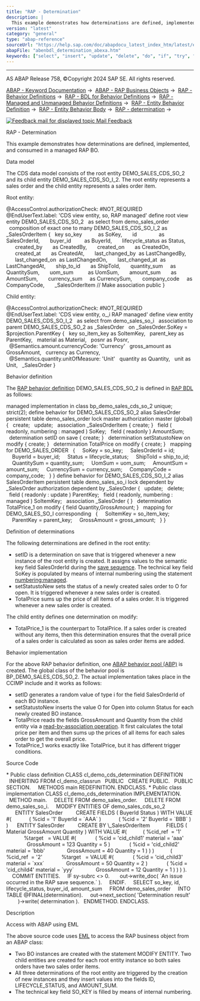 ```yaml
---
title: "RAP - Determination"
description: |
  This example demonstrates how determinations are defined, implemented, and consumed in a managed RAP BO. Data model The CDS data model consists of the root entity DEMO_SALES_CDS_SO_2 and its child entity DEMO_SALES_CDS_SO_I_2. The root entity represents a sales order and the child entity re
version: "latest"
category: "general"
type: "abap-reference"
sourceUrl: "https://help.sap.com/doc/abapdocu_latest_index_htm/latest/en-US/abenbdl_determination_abexa.htm"
abapFile: "abenbdl_determination_abexa.htm"
keywords: ["select", "insert", "update", "delete", "do", "if", "try", "method", "class", "data", "abenbdl", "determination", "abexa"]
---
```


* * *

AS ABAP Release 758, ©Copyright 2024 SAP SE. All rights reserved.

[ABAP - Keyword Documentation](https://help.sap.com/doc/abapdocu_latest_index_htm/latest/en-US/abenabap.htm) →  [ABAP - RAP Business Objects](https://help.sap.com/doc/abapdocu_latest_index_htm/latest/en-US/abenabap_rap.htm) →  [RAP - Behavior Definitions](https://help.sap.com/doc/abapdocu_latest_index_htm/latest/en-US/abencds_bdef.htm) →  [RAP - BDL for Behavior Definitions](https://help.sap.com/doc/abapdocu_latest_index_htm/latest/en-US/abenbdl.htm) →  [RAP - Managed and Unmanaged Behavior Definitions](https://help.sap.com/doc/abapdocu_latest_index_htm/latest/en-US/abenbdl_rap_bo.htm) →  [RAP - Entity Behavior Definition](https://help.sap.com/doc/abapdocu_latest_index_htm/latest/en-US/abenbdl_define_beh.htm) →  [RAP - Entity Behavior Body](https://help.sap.com/doc/abapdocu_latest_index_htm/latest/en-US/abenbdl_body.htm) →  [RAP - determination](https://help.sap.com/doc/abapdocu_latest_index_htm/latest/en-US/abenbdl_determinations.htm) → 

 [![](Mail.gif?object=Mail.gif "Feedback mail for displayed topic") Mail Feedback](mailto:f1_help@sap.com?subject=Feedback%20on%20ABAP%20Documentation&body=Document:%20RAP%20-%20Determination%2C%20ABENBDL_DETERMINATION_ABEXA%2C%20758%0D%0A%0D%0AError:%0D%0A%0D%0A%0D%0A%0D%0ASuggestion%20for%20improvement:)

RAP - Determination

This example demonstrates how determinations are defined, implemented, and consumed in a managed RAP BO.

Data model

The CDS data model consists of the root entity DEMO\_SALES\_CDS\_SO\_2 and its child entity DEMO\_SALES\_CDS\_SO\_I\_2. The root entity represents a sales order and the child entity represents a sales order item.

Root entity:

@AccessControl.authorizationCheck: #NOT\_REQUIRED
@EndUserText.label: 'CDS view entity, so, RAP managed'
define root view entity DEMO\_SALES\_CDS\_SO\_2
  as select from demo\_sales\_order
  composition of exact one to many DEMO\_SALES\_CDS\_SO\_I\_2 as \_SalesOrderItem
{
  key so\_key           as SoKey,
      id               as SalesOrderId,
      buyer\_id         as BuyerId,
      lifecycle\_status as Status,
      created\_by       as CreatedBy,
      created\_on       as CreatedOn,
      created\_at       as CreatedAt,
      last\_changed\_by  as LastChangedBy,
      last\_changed\_on  as LastChangedOn,
      last\_changed\_at  as LastChangedAt,
      ship\_to\_id       as ShipToId,
      quantity\_sum     as QuantitySum,
      uom\_sum          as UomSum,
      amount\_sum       as AmountSum,
      currency\_sum     as CurrencySum,
      company\_code     as CompanyCode,
      \_SalesOrderItem // Make association public
}

Child entity:

@AccessControl.authorizationCheck: #NOT\_REQUIRED
@EndUserText.label: 'CDS view entity, o\_,i RAP managed'
define view entity DEMO\_SALES\_CDS\_SO\_I\_2  
as select from demo\_sales\_so\_i  
association to parent DEMO\_SALES\_CDS\_SO\_2 as \_SalesOrder  
on \_SalesOrder.SoKey = $projection.ParentKey
{
  key so\_item\_key as SoItemKey,
  parent\_key as ParentKey,
  material as Material,
  posnr as Posnr,
  @Semantics.amount.currencyCode: 'Currency'
  gross\_amount as GrossAmount,
  currency as Currency,
  @Semantics.quantity.unitOfMeasure: 'Unit'
  quantity as Quantity,
  unit as Unit,
  \_SalesOrder
}

Behavior definition

The [RAP behavior definition](https://help.sap.com/doc/abapdocu_latest_index_htm/latest/en-US/abencds_behavior_definition_glosry.htm "Glossary Entry") DEMO\_SALES\_CDS\_SO\_2 is defined in [RAP BDL](https://help.sap.com/doc/abapdocu_latest_index_htm/latest/en-US/abencds_bdl_glosry.htm "Glossary Entry") as follows:

managed implementation in class bp\_demo\_sales\_cds\_so\_2 unique;
strict(2);
define behavior for DEMO\_SALES\_CDS\_SO\_2 alias SalesOrder
persistent table demo\_sales\_order
lock master
authorization master (global)
{
  create;
  update;
  association \_SalesOrderItem { create; }
  field ( readonly, numbering : managed ) SoKey;
  field ( readonly ) AmountSum;
  determination setID on save { create; }
  determination setStatustoNew on modify { create; }
  determination TotalPrice on modify { create; }
  mapping for DEMO\_SALES\_ORDER
  {
    SoKey = so\_key;
    SalesOrderId = id;
    BuyerId = buyer\_id;
    Status = lifecycle\_status;
    ShipToId = ship\_to\_id;
    QuantitySum = quantity\_sum;
    UomSum = uom\_sum;
    AmountSum = amount\_sum;
    CurrencySum = currency\_sum;
    CompanyCode = company\_code;
  }
}
define behavior for DEMO\_SALES\_CDS\_SO\_I\_2 alias SalesOrderItem
persistent table demo\_sales\_so\_i
lock dependent by \_SalesOrder
authorization dependent by \_SalesOrder
{
  update;
  delete;
  field ( readonly : update ) ParentKey;
  field ( readonly, numbering : managed ) SoItemKey;
  association \_SalesOrder { }
  determination TotalPrice\_1 on modify { field Quantity,GrossAmount; }
  mapping for DEMO\_SALES\_SO\_I corresponding
  {
    SoItemKey = so\_item\_key;
    ParentKey = parent\_key;
    GrossAmount = gross\_amount;
  }
}

Definition of determinations

The following determinations are defined in the root entity:

-   setID is a determination on save that is triggered whenever a new instance of the root entity is created. It assigns values to the semantic key field SalesOrderId during the [save sequence](https://help.sap.com/doc/abapdocu_latest_index_htm/latest/en-US/abenrap_save_seq_glosry.htm "Glossary Entry"). The technical key field SoKey is populated by means of internal numbering using the statement [numbering:managed](https://help.sap.com/doc/abapdocu_latest_index_htm/latest/en-US/abenbdl_field_numbering.htm).
-   setStatustoNew sets the status of a newly created sales order to O for open. It is triggered whenever a new sales order is created.
-   TotalPrice sums up the price of all items of a sales order. It is triggered whenever a new sales order is created.

The child entity defines one determination on modify:

-   TotalPrice\_1 is the counterpart to TotalPrice. If a sales order is created without any items, then this determination ensures that the overall price of a sales order is calculated as soon as sales order items are added.

Behavior implementation

For the above RAP behavior definition, one [ABAP behavior pool (ABP)](https://help.sap.com/doc/abapdocu_latest_index_htm/latest/en-US/abenbehavior_pool_glosry.htm "Glossary Entry") is created. The global class of the behavior pool is BP\_DEMO\_SALES\_CDS\_SO\_2. The actual implementation takes place in the CCIMP include and it works as follows:

-   setID generates a random value of type i for the field SalesOrderId of each BO instance.
-   setStatustoNew inserts the value O for Open into column Status for each newly created BO instance.
-   TotalPrice reads the fields GrossAmount and Quantity from the child entity via a [read-by-association operation](https://help.sap.com/doc/abapdocu_latest_index_htm/latest/en-US/abenbdl_association.htm). It first calculates the total price per item and then sums up the prices of all items for each sales order to get the overall price.
-   TotalPrice\_1 works exactly like TotalPrice, but it has different trigger conditions.

Source Code   

\* Public class definition
CLASS cl\_demo\_cds\_determination DEFINITION
  INHERITING FROM cl\_demo\_classrun
  PUBLIC
  CREATE PUBLIC.
  PUBLIC SECTION.
    METHODS main REDEFINITION.
ENDCLASS.
\* Public class implementation
CLASS cl\_demo\_cds\_determination IMPLEMENTATION.
  METHOD main.
    DELETE FROM demo\_sales\_order.
    DELETE FROM demo\_sales\_so\_i.
    MODIFY ENTITIES OF demo\_sales\_cds\_so\_2
      ENTITY SalesOrder
        CREATE FIELDS ( BuyerId Status ) WITH VALUE #(
           ( %cid = '1' BuyerId = \`AAA\` )
           ( %cid = '2' BuyerId = \`BBB\` ) )
     ENTITY SalesOrder
        CREATE BY \\\_SalesOrderItem
          FIELDS ( Material GrossAmount Quantity ) WITH VALUE #(
          ( %cid\_ref  = '1'
            %target   = VALUE #(
            ( %cid = 'cid\_child1' material = 'aaa'
              GrossAmount = 123 Quantity = 5 )
            ( %cid = 'cid\_child2' material = 'bbb'
              GrossAmount = 40 Quantity = 1 ) ) )
          ( %cid\_ref  = '2'
            %target   = VALUE #(
            ( %cid = 'cid\_child3' material = \`xxx\`
              GrossAmount = 50 Quantity = 2 )
            ( %cid = 'cid\_child4' material = \`yyy\`
              GrossAmount = 12 Quantity = 1 ) ) ) ).
    COMMIT ENTITIES.
    IF sy-subrc <> 0.
      out->write\_doc( \`An issue occurred in the RAP save sequence.\` ).
    ENDIF.
    SELECT so\_key, id, lifecycle\_status, buyer\_id, amount\_sum
    FROM demo\_sales\_order
    INTO TABLE @FINAL(determination).
    out->next\_section( 'Determination result'
        )->write( determination ).
  ENDMETHOD.
ENDCLASS.

Description   

Access with ABAP using EML

The above source code uses [EML](https://help.sap.com/doc/abapdocu_latest_index_htm/latest/en-US/abeneml_glosry.htm "Glossary Entry") to access the RAP business object from an ABAP class:

-   Two BO instances are created with the statement MODIFY ENTITY. Two child entities are created for each root entity instance so both sales orders have two sales order items.
-   All three determinations of the root entity are triggered by the creation of new instances and they insert values into the fields ID, LIFECYCLE\_STATUS, and AMOUNT\_SUM.
-   The technical key field SO\_KEY is filled by means of internal numbering.